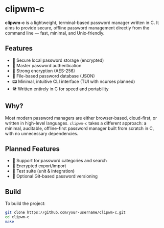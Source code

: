 # clipwm-c

**clipwm-c** is a lightweight, terminal-based password manager written in C. It aims to provide secure, offline password management directly from the command line — fast, minimal, and Unix-friendly.

## Features

- 🔐 Secure local password storage (encrypted)
- 🧠 Master password authentication
- 🧱 Strong encryption (AES-256)
- 📁 File-based password database (JSON)
- 📟 Minimal, intuitive CLI interface (TUI with ncurses planned)
- 🛠️ Written entirely in C for speed and portability

## Why?

Most modern password managers are either browser-based, cloud-first, or written in high-level languages. `clipwm-c` takes a different approach: a minimal, auditable, offline-first password manager built from scratch in C, with no unnecessary dependencies.

## Planned Features

- 🔑 Support for password categories and search
- 🔄 Encrypted export/import
- 🧪 Test suite (unit & integration)
- 🔐 Optional Git-based password versioning

## Build

To build the project:

```bash
git clone https://github.com/your-username/clipwm-c.git
cd clipwm-c
make

